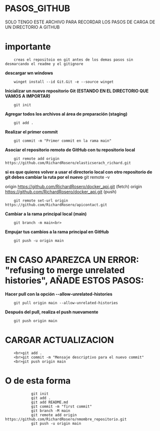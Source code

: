 # PASOS_GITHUB<br>
SOLO TENGO ESTE ARCHIVO PARA RECORDAR LOS PASOS DE CARGA DE UN DIRECTORIO A GITHUB
# importante
        creas el repositoio en git antes de los demas pasos sin desmarcando el readme y el gitignore
**descargar wn windows**

        winget install --id Git.Git -e --source winget

**Inicializar un nuevo repositorio Git (ESTANDO EN EL DIRECTORIO QUE VAMOS A IMPORTAR)**

        git init

**Agregar todos los archivos al área de preparación (staging)**

        git add .

**Realizar el primer commit**

        git commit -m "Primer commit en la rama main"
        

**Asociar el repositorio remoto de GitHub con tu repositorio local**<br>

        git remote add origin https://github.com/RichardRosero/elasticserach_richard.git


**si es que quieres volver a usar el directorio local con otro repositorio de git debes cambiar la ruta por el nuevo**
        git remote -v
        
origin  https://github.com/RichardRosero/docker_api.git (fetch)
origin  https://github.com/RichardRosero/docker_api.git (push)

        git remote set-url origin https://github.com/RichardRosero/apicontact.git

**Cambiar a la rama principal local (main)**

        git branch -m main<br>

**Empujar tus cambios a la rama principal en GitHub**

        git push -u origin main


# EN CASO APAREZCA UN ERROR: "refusing to merge unrelated histories", AÑADE ESTOS PASOS:<br>
**Hacer pull con la opción --allow-unrelated-histories**

        git pull origin main --allow-unrelated-histories

**Después del pull, realiza el push nuevamente**<br>

        git push origin main

# **CARGAR ACTUALIZACION**

        <br>git add .
        <br>git commit -m "Mensaje descriptivo para el nuevo commit"
        <br>git push origin main

# O de esta forma

                git init
                git add .
                git add README.md
                git commit -m "first commit"
                git branch -M main
                git remote add origin https://github.com/RichardRosero/nmombre_repositorio.git
                git push -u origin main
